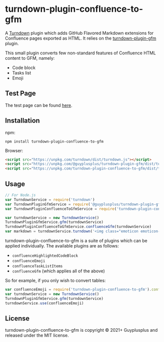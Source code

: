 # turndown-plugin-confluence-to-gfm

A [Turndown](https://github.com/domchristie/turndown) plugin which adds GitHub Flavored Markdown extensions for Confluence pages exported as HTML. It relies on the [turndown-plugin-gfm](https://github.com/guyplusplus/turndown-plugin-gfm) plugin.

This small plugin converts few non-standard features of Confluence HTML content to GFM, namely:
* Code block
* Tasks list
* Emoji

## Test Page

The test page can be found [here](https://guyplusplus.github.io/turndown-plugin-confluence-to-gfm/).

## Installation

npm:

```
npm install turndown-plugin-confluence-to-gfm
```

Browser:

```html
<script src="https://unpkg.com/turndown/dist/turndown.js"></script>
<script src="https://unpkg.com/@guyplusplus/turndown-plugin-gfm/dist/turndown-plugin-gfm.js"></script>
<script src="https://unpkg.com/turndown-plugin-confluence-to-gfm/dist/turndown-plugin-confluence-to-gfm.js"></script>
```

## Usage

```js
// For Node.js
var TurndownService = require('turndown')
var TurndownPluginGfmService = require('@guyplusplus/turndown-plugin-gfm')
var TurndownPluginConfluenceToGfmService = require('turndown-plugin-confluence-to-gfm')

var turndownService = new TurndownService()
TurndownPluginGfmService.gfm(turndownService)
TurndownPluginConfluenceToGfmService.confluenceGfm(turndownService)
var markdown = turndownService.turndown('<img class="emoticon emoticon-laugh" data-emoji-id="1f600" data-emoji-shortname=":grinning:" data-emoji-fallback="😀" src="images/icons/emoticons/biggrin.png" width="16" height="16" data-emoticon-name="laugh" alt="(big grin)"/>')
```

turndown-plugin-confluence-to-gfm is a suite of plugins which can be applied individually. The available plugins are as follows:

- `confluenceHighlightedCodeBlock`
- `confluenceEmoji`
- `confluenceTaskListItems`
- `confluenceGfm` (which applies all of the above)

So for example, if you only wish to convert tables:

```js
var confluenceEmoji = require('turndown-plugin-confluence-to-gfm').confluenceEmoji
var turndownService = new TurndownService()
TurndownPluginGfmService.gfm(turndownService)
turndownService.use(confluenceEmoji)
```

## License

turndown-plugin-confluence-to-gfm is copyright © 2021+ Guyplusplus and released under the MIT license.
